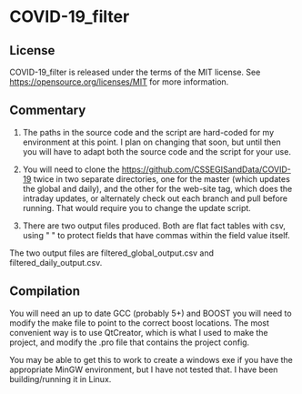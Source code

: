 # COVID-19_filter

License
-------

COVID-19_filter is released under the terms of the MIT license. See https://opensource.org/licenses/MIT for more
information.

Commentary
----------

1. The paths in the source code and the script are hard-coded for my environment at this point. I plan on changing
that soon, but until then you will have to adapt both the source code and the script for your use.

2. You will need to clone the https://github.com/CSSEGISandData/COVID-19 twice in two separate directories,
one for the master (which updates the global and daily), and the other for the web-site tag, which does the
intraday updates, or alternately check out each branch and pull before running. That would require you to change
the update script.

3. There are two output files produced. Both are flat fact tables with csv, using " " to protect fields that have
commas within the field value itself.

The two output files are filtered_global_output.csv and filtered_daily_output.csv.

Compilation
-----------

You will need an up to date GCC (probably 5+) and BOOST you will need to modify the make file to point to the correct
boost locations. The most convenient way is to use QtCreator, which is what I used to make the project, and modify
the .pro file that contains the project config.

You may be able to get this to work to create a windows exe if you have the appropriate MinGW environment, but I have
not tested that. I have been building/running it in Linux.
